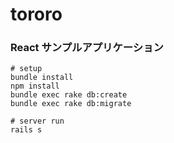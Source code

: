 # tororo

### React サンプルアプリケーション

```
# setup
bundle install
npm install
bundle exec rake db:create
bundle exec rake db:migrate

# server run
rails s
```
